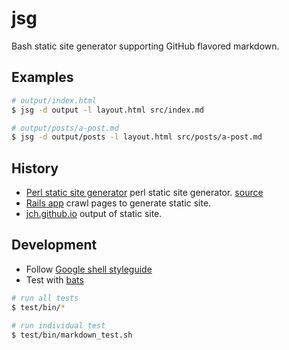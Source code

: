 # jsg

Bash static site generator supporting GitHub flavored markdown.

## Examples

```sh
# output/index.html
$ jsg -d output -l layout.html src/index.md

# output/posts/a-post.md
$ jsg -d output/posts -l layout.html src/posts/a-post.md
```
## History

* [Perl static site generator](http://jch.github.io/articles/2008/01/27/flaco-blog.html) perl static site generator. [source](https://github.com/jch/blog)
* [Rails app](https://github.com/jch/whatcodecraves.com) crawl pages to generate static site.
* [jch.github.io](https://github.com/jch/jch.github.io) output of static site.

## Development

* Follow [Google shell styleguide](https://google.github.io/styleguide/shell.xml)
* Test with [bats](https://github.com/sstephenson/bats)

```sh
# run all tests
$ test/bin/*

# run individual test
$ test/bin/markdown_test.sh
```
